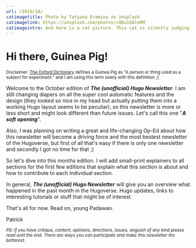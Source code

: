 ```yaml
---
url: /2019/10/
catimagetitle: Photo by Tatyana Eremina on Unsplash
catimagelink: https://unsplash.com/photos/cQDu1G6lmRM
catimageintro: And here is a cat picture. This cat is silently judging you.
---
```


# Hi there, Guinea Pig!

<small>Disclaimer: [The Oxford Dictionary](https://www.lexico.com/en/definition/guinea_pig) defines a Guinea Pig as "A person or thing used as a subject for experiment." and I am using this term solely with this definition ;]</small>

Welcome to the October edition of **_The (unofficial) Hugo Newsletter_**. I am still changing diapers on all the super cool automatic features and the design (they looked so nice in my head but actually putting them into a working Hugo layout seems to be peculiar), so this newsletter is more or less short and might look different than future issues. Let's call this one "**_A soft opening_**".

Also, I was planning on writing a great and life-changing Op-Ed about how this newsletter will become a driving force and the most bestest newsletter of the Hugoverse, but first of all that's easy if there is only one newsletter and secondly I got no time for that ;) 

So let's dive into this months edition. I will add small-print explainers to all sections for the first few editions that explain what this section is about and how to contribute to each individual section. 

In general, **_The (unofficial) Hugo Newsletter_** will give you an overview what happened in the past month in the Hugoverse. Hugo updates, links to interesting tutorials or stuff that might be of interest.

That's all for now. Read on, young Padawan. 

Patrick

<small>_PS: If you have critique, content, opinions, directions, issues, anguish of any kind please read until the end. There are ways you can participate and make this newsletter the betterest._</small>